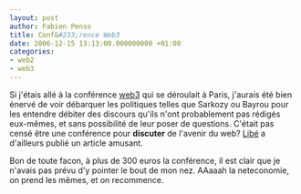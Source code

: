 ```yaml
---
layout: post
author: Fabien Penso
title: Conf&#233;rence Web3
date: 2006-12-15 13:13:00.000000000 +01:00
categories:
- web2
- web3
---
```

<p>Si j'étais allé à la conférence <a href="http://www.leweb3.com/">web3</a> qui se déroulait à Paris, j'aurais été bien énervé de voir débarquer les politiques telles que Sarkozy ou Bayrou pour les entendre débiter des discours qu'ils n'ont probablement pas rédigés eux-mêmes, et sans possibilité de leur poser de questions. C'était pas censé être une conférence pour <strong>discuter</strong> de l'avenir du web? <a href="http://www.liberation.fr/actualite/politiques/222993.FR.php">Libé</a> a d'ailleurs publié un article amusant.</p>

<p>Bon de toute facon, à plus de 300 euros la conférence, il est clair que je n'avais pas prévu d'y pointer le bout de mon nez. AAaaah la neteconomie, on prend les mêmes, et on recommence.</p>
